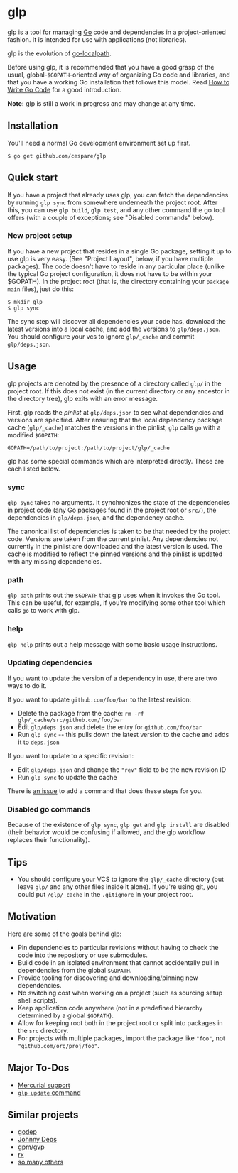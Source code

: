 # glp

glp is a tool for managing [Go](http://golang.org/) code and dependencies in a project-oriented fashion. It is
intended for use with applications (not libraries).

glp is the evolution of [go-localpath](https://github.com/cespare/go-localpath).

Before using glp, it is recommended that you have a good grasp of the usual, global-`$GOPATH`-oriented way of
organizing Go code and libraries, and that you have a working Go installation that follows this model. Read
[How to Write Go Code](http://golang.org/doc/code.html) for a good introduction.

**Note:** glp is still a work in progress and may change at any time.

## Installation

You'll need a normal Go development environment set up first.

    $ go get github.com/cespare/glp

## Quick start

If you have a project that already uses glp, you can fetch the dependencies by running `glp sync` from
somewhere underneath the project root. After this, you can use `glp build`, `glp test`, and any other command
the go tool offers (with a couple of exceptions; see "Disabled commands" below).

### New project setup

If you have a new project that resides in a single Go package, setting it up to use glp is very easy. (See
"Project Layout", below, if you have multiple packages). The code doesn't have to reside in any particular
place (unlike the typical Go project configuration, it does not have to be within your $GOPATH). In the
project root (that is, the directory containing your `package main` files), just do this:

    $ mkdir glp
    $ glp sync

The sync step will discover all dependencies your code has, download the latest versions into a local cache,
and add the versions to `glp/deps.json`. You should configure your vcs to ignore `glp/_cache` and commit
`glp/deps.json`.

## Usage

glp projects are denoted by the presence of a directory called `glp/` in the project root. If this does not
exist (in the current directory or any ancestor in the directory tree), glp exits with an error message.

First, glp reads the *pinlist* at `glp/deps.json` to see what dependencies and versions are specified. After
ensuring that the local dependency package cache (`glp/_cache`) matches the versions in the pinlist, `glp`
calls `go` with a modified `$GOPATH`:

    GOPATH=/path/to/project:/path/to/project/glp/_cache

glp has some special commands which are interpreted directly. These are each listed below.

### sync

`glp sync` takes no arguments. It synchronizes the state of the dependencies in project code (any Go packages
found in the project root or `src/`), the dependencies in `glp/deps.json`, and the dependency cache.

The canonical list of dependencies is taken to be that needed by the project code. Versions are taken from the
current pinlist. Any dependencies not currently in the pinlist are downloaded and the latest version is used.
The cache is modified to reflect the pinned versions and the pinlist is updated with any missing dependencies.

### path

`glp path` prints out the `$GOPATH` that glp uses when it invokes the Go tool. This can be useful, for example,
if you're modifying some other tool which calls `go` to work with glp.

### help

`glp help` prints out a help message with some basic usage instructions.

### Updating dependencies

If you want to update the version of a dependency in use, there are two ways to do it.

If you want to update `github.com/foo/bar` to the latest revision:

* Delete the package from the cache: `rm -rf glp/_cache/src/github.com/foo/bar`
* Edit `glp/deps.json` and delete the entry for `github.com/foo/bar`
* Run `glp sync` -- this pulls down the latest version to the cache and adds it to `deps.json`

If you want to update to a specific revision:

* Edit `glp/deps.json` and change the `"rev"` field to be the new revision ID
* Run `glp sync` to update the cache

There is [an issue](https://github.com/cespare/glp/issues/8) to add a command that does these steps for you.

### Disabled go commands

Because of the existence of `glp sync`, `glp get` and `glp install` are disabled (their behavior would be
confusing if allowed, and the glp workflow replaces their functionality).

## Tips

* You should configure your VCS to ignore the `glp/_cache` directory (but leave `glp/` and any other files
  inside it alone). If you're using git, you could put `/glp/_cache` in the `.gitignore` in your project root.

## Motivation

Here are some of the goals behind glp:

* Pin dependencies to particular revisions without having to check the code into the repository or use
  submodules.
* Build code in an isolated environment that cannot accidentally pull in dependencies from the global
  `$GOPATH`.
* Provide tooling for discovering and downloading/pinning new dependencies.
* No switching cost when working on a project (such as sourcing setup shell scripts).
* Keep application code anywhere (not in a predefined hierarchy determined by a global `$GOPATH`).
* Allow for keeping root both in the project root or split into packages in the `src` directory.
* For projects with multiple packages, import the package like `"foo"`, not `"github.com/org/proj/foo"`.

## Major To-Dos

* [Mercurial support](https://github.com/cespare/glp/issues/6)
* [`glp update` command](https://github.com/cespare/glp/issues/8)

## Similar projects

* [godep](https://github.com/kr/godep)
* [Johnny Deps](https://github.com/VividCortex/johnny-deps)
* [gpm](https://github.com/pote/gpm)/[gvp](https://github.com/pote/gvp)
* [rx](http://godoc.org/kylelemons.net/go/rx)
* [so many others](https://code.google.com/p/go-wiki/wiki/PackageManagementTools)
